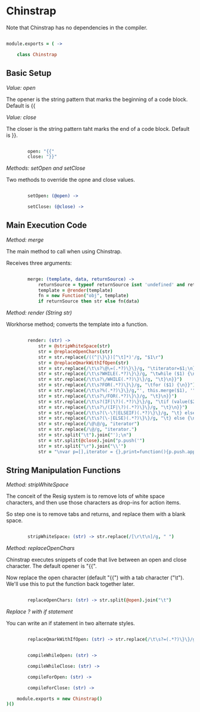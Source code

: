 Chinstrap
=========

Note that Chinstrap has no dependencies in the compiler.

```coffeescript

module.exports = ( ->

	class Chinstrap

```

Basic Setup
-----------

*Value: open*

The opener is the string pattern that marks the beginning of a code block. Default is {{

*Value: close*

The closer is the string pattern taht marks the end of a code block. Default is }}.


```coffeescript

		open: "{{"
		close: "}}"

```

*Methods: setOpen and setClose*

Two methods to override the opne and close values.

```coffeescript

		setOpen: (@open) ->

		setClose: (@close) ->

```

Main Execution Code
-------------------

*Method: merge*

The main method to call when using Chinstrap. 

Receives three arguments: 

```coffeescript

		merge: (template, data, returnSource) ->
			returnSource = typeof returnSource isnt 'undefined' and returnSource
			template = @render(template)
			fn = new Function("obj", template)
			if returnSource then str else fn(data)

```

*Method: render (String str)*

Workhorse method; converts the template into a function.

```coffeescript

		render: (str) ->
			str = @stripWhiteSpace(str)
			str = @replaceOpenChars(str)
			str = str.replace(/((^|\}\})[^\t]*)'/g, "$1\r")
			str = @replaceQmarkWithIfOpen(str)
			str = str.replace(/\t\s?\@\=(.*?)\}\}/g, "\titerator=$1;\n}}")
			str = str.replace(/\t\s?WHILE(.*?)\}\}/g, "\twhile ($1) {\n}}")
			str = str.replace(/\t\s?\/WHILE(.*?)\}\}/g, "\t}\n}}")
			str = str.replace(/\t\s?FOR(.*?)\}\}/g, "\tfor ($1) {\n}}")
			str = str.replace(/\t\s?%(.*?)\}\}/g,"', this.merge($1), '")
			str = str.replace(/\t\s?\/FOR(.*?)\}\}/g, "\t}\n}}")
			str = str.replace(/\t\s?(IF|\?)(.*?)\}\}/g, "\tif (value($2)) {\n}}")
			str = str.replace(/\t\s?\/(IF|\?)(.*?)\}\}/g, "\t}\n}}")
			str = str.replace(/\t\s?(\-\?|ELSEIF)(.*?)\}\}/g, "\t} else if (value($2)) {\n}}")
			str = str.replace(/\t\s?(\-|ELSE)(.*?)\}\}/g, "\t} else {\n}}")
			str = str.replace(/\@\@/g, "iterator")
			str = str.replace(/\@/g, "iterator.")
			str = str.split("\t").join("');\n")
			str = str.split(@close).join("p.push('")
			str = str.split("\r").join("\\'")
			str = "\nvar p=[],iterator = {},print=function(){p.push.apply(p,arguments);},value = function(val){if (typeof val == 'function') {return val.apply(iterator);} else {return val;}};\nwith(config){\np.push('" + str + "');\n}\nreturn p.join('');\n"
```

String Manipulation Functions
-----------------------------

*Method: stripWhiteSpace*

The conceit of the Resig system is to remove lots of white space characters, and then use those characters as drop-ins for action items.

So step one is to remove tabs and returns, and replace them with a blank space.

```coffeescript

		stripWhiteSpace: (str) -> str.replace(/[\r\t\n]/g, " ")

```

*Method: replaceOpenChars*

Chinstrap executes snippets of code that live between an open and close character. The default opener is "{{".

Now replace the open character (default "{{") with a tab character ("\t"). We'll use this to put the function back together later.

```coffeescript

		replaceOpenChars: (str) -> str.split(@open).join("\t")

```

*Replace ? with if statement*

You can write an if statement in two alternate styles.

```coffeescript

		replaceQmarkWithIfOpen: (str) -> str.replace(/\t\s?=(.*?)\}\}/g, "',value($1),'")

```

```coffeescript

		compileWhileOpen: (str) ->

		compileWhileClose: (str) ->

		compileForOpen: (str) ->

		compileForClose: (str) ->

	module.exports = new Chinstrap()
)()
```
